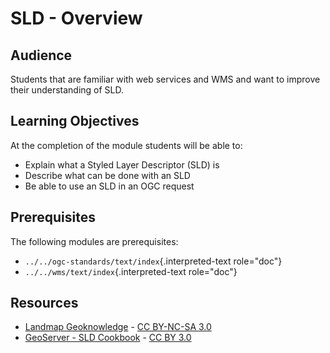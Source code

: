 # SLD - Overview

## Audience

Students that are familiar with web services and WMS and want to improve
their understanding of SLD.

## Learning Objectives

At the completion of the module students will be able to:

-   Explain what a Styled Layer Descriptor (SLD) is
-   Describe what can be done with an SLD
-   Be able to use an SLD in an OGC request

## Prerequisites

The following modules are prerequisites:

-   `../../ogc-standards/text/index`{.interpreted-text role="doc"}
-   `../../wms/text/index`{.interpreted-text role="doc"}

## Resources

-   [Landmap
    Geoknowledge](http://learningzone.rspsoc.org.uk/index.php/Learning-Materials/Introduction-to-OGC-Standards/3.6-Style-Layer-Descriptor-SLD) -
    [CC BY-NC-SA
    3.0](http://creativecommons.org/licenses/by-nc-sa/3.0/deed.en_US)
-   [GeoServer - SLD
    Cookbook](http://docs.geoserver.org/stable/en/user/styling/sld-cookbook/index.html) -
    [CC BY 3.0](http://creativecommons.org/licenses/by/3.0/)
